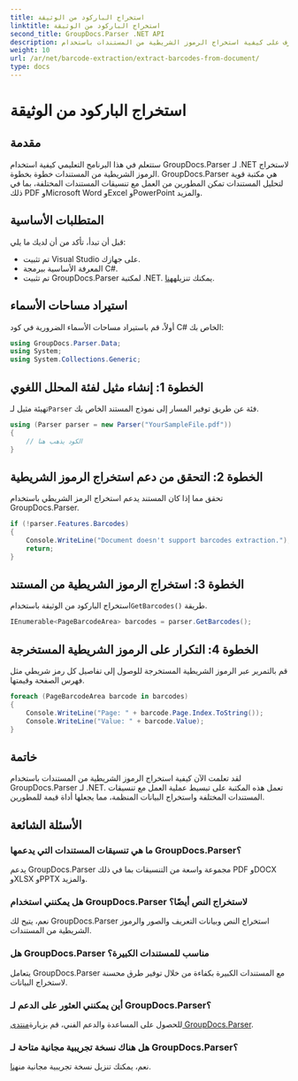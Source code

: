 ```yaml
---
title: استخراج الباركود من الوثيقة
linktitle: استخراج الباركود من الوثيقة
second_title: GroupDocs.Parser .NET API
description: تعرف على كيفية استخراج الرموز الشريطية من المستندات باستخدام GroupDocs.Parser لـ .NET. تعزيز قدرات معالجة المستندات الخاصة بك دون عناء.
weight: 10
url: /ar/net/barcode-extraction/extract-barcodes-from-document/
type: docs
---
```

# استخراج الباركود من الوثيقة

## مقدمة
ستتعلم في هذا البرنامج التعليمي كيفية استخدام GroupDocs.Parser لـ .NET لاستخراج الرموز الشريطية من المستندات خطوة بخطوة. GroupDocs.Parser هي مكتبة قوية لتحليل المستندات تمكن المطورين من العمل مع تنسيقات المستندات المختلفة، بما في ذلك PDF وMicrosoft Word وExcel وPowerPoint والمزيد.
## المتطلبات الأساسية
قبل أن تبدأ، تأكد من أن لديك ما يلي:
- تم تثبيت Visual Studio على جهازك.
- المعرفة الأساسية ببرمجة C#.
-  تم تثبيت GroupDocs.Parser لمكتبة .NET. يمكنك تنزيله[هنا](https://releases.groupdocs.com/parser/net/).

## استيراد مساحات الأسماء
أولاً، قم باستيراد مساحات الأسماء الضرورية في كود C# الخاص بك:
```csharp
using GroupDocs.Parser.Data;
using System;
using System.Collections.Generic;
```
## الخطوة 1: إنشاء مثيل لفئة المحلل اللغوي
 تهيئة مثيل لـ`Parser` فئة عن طريق توفير المسار إلى نموذج المستند الخاص بك.
```csharp
using (Parser parser = new Parser("YourSampleFile.pdf"))
{
    // الكود يذهب هنا
}
```
## الخطوة 2: التحقق من دعم استخراج الرموز الشريطية
تحقق مما إذا كان المستند يدعم استخراج الرمز الشريطي باستخدام GroupDocs.Parser.
```csharp
if (!parser.Features.Barcodes)
{
    Console.WriteLine("Document doesn't support barcodes extraction.");
    return;
}
```
## الخطوة 3: استخراج الرموز الشريطية من المستند
 استخراج الباركود من الوثيقة باستخدام`GetBarcodes()` طريقة.
```csharp
IEnumerable<PageBarcodeArea> barcodes = parser.GetBarcodes();
```
## الخطوة 4: التكرار على الرموز الشريطية المستخرجة
قم بالتمرير عبر الرموز الشريطية المستخرجة للوصول إلى تفاصيل كل رمز شريطي مثل فهرس الصفحة وقيمتها.
```csharp
foreach (PageBarcodeArea barcode in barcodes)
{
    Console.WriteLine("Page: " + barcode.Page.Index.ToString());
    Console.WriteLine("Value: " + barcode.Value);
}
```

## خاتمة
لقد تعلمت الآن كيفية استخراج الرموز الشريطية من المستندات باستخدام GroupDocs.Parser لـ .NET. تعمل هذه المكتبة على تبسيط عملية العمل مع تنسيقات المستندات المختلفة واستخراج البيانات المنظمة، مما يجعلها أداة قيمة للمطورين.

## الأسئلة الشائعة
### ما هي تنسيقات المستندات التي يدعمها GroupDocs.Parser؟
يدعم GroupDocs.Parser مجموعة واسعة من التنسيقات بما في ذلك PDF وDOCX وXLSX وPPTX والمزيد.
### هل يمكنني استخدام GroupDocs.Parser لاستخراج النص أيضًا؟
نعم، يتيح لك GroupDocs.Parser استخراج النص وبيانات التعريف والصور والرموز الشريطية من المستندات.
### هل GroupDocs.Parser مناسب للمستندات الكبيرة؟
يتعامل GroupDocs.Parser مع المستندات الكبيرة بكفاءة من خلال توفير طرق محسنة لاستخراج البيانات.
### أين يمكنني العثور على الدعم لـ GroupDocs.Parser؟
 للحصول على المساعدة والدعم الفني، قم بزيارة[منتدى GroupDocs.Parser](https://forum.groupdocs.com/c/parser/17).
### هل هناك نسخة تجريبية مجانية متاحة لـ GroupDocs.Parser؟
 نعم، يمكنك تنزيل نسخة تجريبية مجانية من[هنا](https://releases.groupdocs.com/).